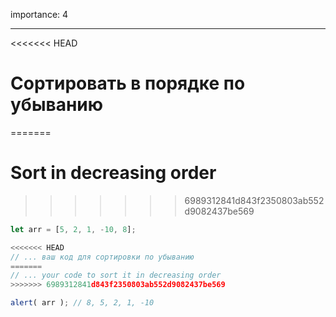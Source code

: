 importance: 4

---

<<<<<<< HEAD
# Сортировать в порядке по убыванию
=======
# Sort in decreasing order
>>>>>>> 6989312841d843f2350803ab552d9082437be569

```js
let arr = [5, 2, 1, -10, 8];

<<<<<<< HEAD
// ... ваш код для сортировки по убыванию
=======
// ... your code to sort it in decreasing order
>>>>>>> 6989312841d843f2350803ab552d9082437be569

alert( arr ); // 8, 5, 2, 1, -10
```

